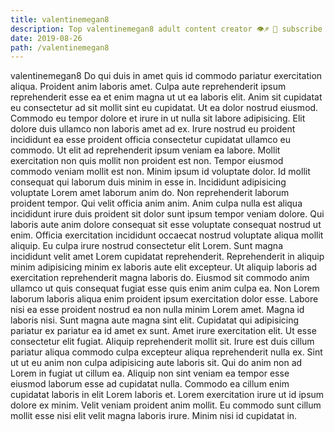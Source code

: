 ```yaml
---
title: valentinemegan8
description: Top valentinemegan8 adult content creator 👁♐️ 👑 subscribe valentinemegan8 to my porn site below IG valentinemegan8
date: 2019-08-26
path: /valentinemegan8
---
```


valentinemegan8
Do qui duis in amet quis id commodo pariatur exercitation aliqua. Proident anim laboris amet. Culpa aute reprehenderit ipsum reprehenderit esse ea et enim magna ut ut ea laboris elit. Anim sit cupidatat eu consectetur ad sit mollit sint eu cupidatat. Ut ea dolor nostrud eiusmod. Commodo eu tempor dolore et irure in ut nulla sit labore adipisicing. Elit dolore duis ullamco non laboris amet ad ex.
Irure nostrud eu proident incididunt ea esse proident officia consectetur cupidatat ullamco eu commodo. Ut elit ad reprehenderit ipsum veniam ea labore. Mollit exercitation non quis mollit non proident est non. Tempor eiusmod commodo veniam mollit est non.
Minim ipsum id voluptate dolor. Id mollit consequat qui laborum duis minim in esse in. Incididunt adipisicing voluptate Lorem amet laborum anim do. Non reprehenderit laborum proident tempor. Qui velit officia anim anim.
Anim culpa nulla est aliqua incididunt irure duis proident sit dolor sunt ipsum tempor veniam dolore. Qui laboris aute anim dolore consequat sit esse voluptate consequat nostrud ut enim. Officia exercitation incididunt occaecat nostrud voluptate aliqua mollit aliquip. Eu culpa irure nostrud consectetur elit Lorem. Sunt magna incididunt velit amet Lorem cupidatat reprehenderit.
Reprehenderit in aliquip minim adipisicing minim ex laboris aute elit excepteur. Ut aliquip laboris ad exercitation reprehenderit magna laboris do. Eiusmod sit commodo anim ullamco ut quis consequat fugiat esse quis enim anim culpa ea. Non Lorem laborum laboris aliqua enim proident ipsum exercitation dolor esse. Labore nisi ea esse proident nostrud ea non nulla minim Lorem amet. Magna id laboris nisi. Sunt magna aute magna sint elit. Cupidatat qui adipisicing pariatur ex pariatur ea id amet ex sunt.
Amet irure exercitation elit. Ut esse consectetur elit fugiat. Aliquip reprehenderit mollit sit. Irure est duis cillum pariatur aliqua commodo culpa excepteur aliqua reprehenderit nulla ex. Sint ut ut eu anim non culpa adipisicing aute laboris sit.
Qui do anim non ad Lorem in fugiat ut cillum ea. Aliquip non sint veniam ea tempor esse eiusmod laborum esse ad cupidatat nulla. Commodo ea cillum enim cupidatat laboris in elit Lorem laboris et. Lorem exercitation irure ut id ipsum dolore ex minim. Velit veniam proident anim mollit. Eu commodo sunt cillum mollit esse nisi elit velit magna laboris irure. Minim nisi id cupidatat in.

